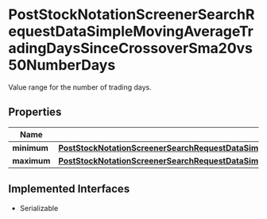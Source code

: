 

# PostStockNotationScreenerSearchRequestDataSimpleMovingAverageTradingDaysSinceCrossoverSma20vs50NumberDays

Value range for the number of trading days.

## Properties

Name | Type | Description | Notes
------------ | ------------- | ------------- | -------------
**minimum** | [**PostStockNotationScreenerSearchRequestDataSimpleMovingAverageTradingDaysSinceCrossoverSma20vs50NumberDaysMinimum**](PostStockNotationScreenerSearchRequestDataSimpleMovingAverageTradingDaysSinceCrossoverSma20vs50NumberDaysMinimum.md) |  |  [optional]
**maximum** | [**PostStockNotationScreenerSearchRequestDataSimpleMovingAverageTradingDaysSinceCrossoverSma20vs50NumberDaysMaximum**](PostStockNotationScreenerSearchRequestDataSimpleMovingAverageTradingDaysSinceCrossoverSma20vs50NumberDaysMaximum.md) |  |  [optional]


## Implemented Interfaces

* Serializable


